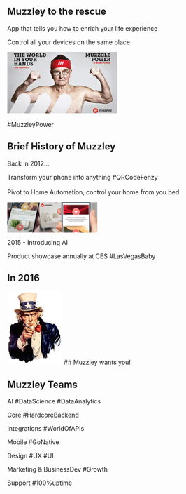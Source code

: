 ## Muzzley to the rescue

App that tells you how to enrich your life experience

Control all your devices on the same place

<img src="public/muzzleypower.jpg" style="height:10em"/>

<span class="hashtag">\#MuzzleyPower</span>


## Brief History of Muzzley

Back in 2012...
<p style="text-align: left">
  Transform your phone into anything <span class="hashtag">#QRCodeFenzy</span>
  </br>
  </br>
  Pivot to Home Automation, control your home from you bed
  </br>
</p>
<img src="public/app.png" style="height:5em" align="center"/>
</br>

2015 - Introducing AI

<p style="text-align: left">
  Product showcase annually at CES <span class="hashtag">#LasVegasBaby</span>
</p>


## In 2016

<img src="public/muzzleywantsyou.png" style="height:12em"/>
## Muzzley wants you!


## Muzzley Teams

AI <span class="hashtag">#DataScience #DataAnalytics</span>

Core <span class="hashtag">#HardcoreBackend</span>

Integrations <span class="hashtag">#WorldOfAPIs</span>

Mobile <span class="hashtag">#GoNative</span>

Design <span class="hashtag">#UX #UI</span>

Marketing & BusinessDev <span class="hashtag">#Growth</span>

Support <span class="hashtag">#100%uptime</span>
